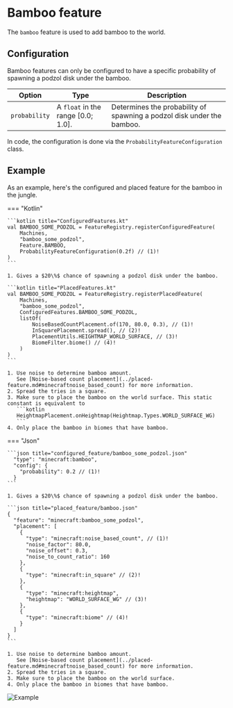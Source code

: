 # Bamboo feature

The `bamboo` feature is used to add bamboo to the world.

## Configuration

Bamboo features can only be configured to have a specific probability of spawning a podzol disk under the bamboo.

| Option        | Type                                | Description                                                            |
|---------------|-------------------------------------|------------------------------------------------------------------------|
| `probability` | A `float` in the range $[0.0;1.0]$. | Determines the probability of spawning a podzol disk under the bamboo. |

In code, the configuration is done via the `ProbabilityFeatureConfiguration` class.

## Example

As an example, here's the configured and placed feature for the bamboo in the jungle.

=== "Kotlin"

    ```kotlin title="ConfiguredFeatures.kt"
    val BAMBOO_SOME_PODZOL = FeatureRegistry.registerConfiguredFeature(
        Machines,
        "bamboo_some_podzol",
        Feature.BAMBOO,
        ProbabilityFeatureConfiguration(0.2f) // (1)!
    )
    ```

    1. Gives a $20\%$ chance of spawning a podzol disk under the bamboo.

    ```kotlin title="PlacedFeatures.kt"
    val BAMBOO_SOME_PODZOL = FeatureRegistry.registerPlacedFeature(
        Machines,
        "bamboo_some_podzol",
        ConfiguredFeatures.BAMBOO_SOME_PODZOL,
        listOf(
            NoiseBasedCountPlacement.of(170, 80.0, 0.3), // (1)!
            InSquarePlacement.spread(), // (2)!
            PlacementUtils.HEIGHTMAP_WORLD_SURFACE, // (3)!
            BiomeFilter.biome() // (4)!
        )
    )
    ```

    1. Use noise to determine bamboo amount.   
       See [Noise-based count placement](../placed-feature.md#minecraftnoise_based_count) for more information.
    2. Spread the tries in a square.
    3. Make sure to place the bamboo on the world surface. This static constant is equivalent to 
       ```kotlin
       HeightmapPlacement.onHeightmap(Heightmap.Types.WORLD_SURFACE_WG)
       ```
    4. Only place the bamboo in biomes that have bamboo.

=== "Json"

    ```json title="configured_feature/bamboo_some_podzol.json"
      "type": "minecraft:bamboo",
      "config": {
        "probability": 0.2 // (1)!
      }
    ```

    1. Gives a $20\%$ chance of spawning a podzol disk under the bamboo.

    ```json title="placed_feature/bamboo.json"
    {
      "feature": "minecraft:bamboo_some_podzol",
      "placement": [
        {
          "type": "minecraft:noise_based_count", // (1)!
          "noise_factor": 80.0,
          "noise_offset": 0.3,
          "noise_to_count_ratio": 160
        },
        {
          "type": "minecraft:in_square" // (2)!
        },
        {
          "type": "minecraft:heightmap",
          "heightmap": "WORLD_SURFACE_WG" // (3)!
        },
        {
          "type": "minecraft:biome" // (4)!
        }
      ]
    }
    ```

    1. Use noise to determine bamboo amount.   
       See [Noise-based count placement](../placed-feature.md#minecraftnoise_based_count) for more information.
    2. Spread the tries in a square.
    3. Make sure to place the bamboo on the world surface.
    4. Only place the bamboo in biomes that have bamboo.

![Example](https://i.imgur.com/q7dJEGi.jpeg)